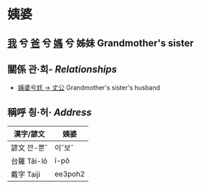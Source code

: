 # 姨婆
## [我](member1.md) 兮 [爸](member2.md) 兮 [媽](member9.md) 兮 姊妹 Grandmother's sister

## 關係 관·희- _Relationships_

- [姨婆兮尪 → 丈公](member72.md) Grandmother's sister's husband



## 稱呼 칑·허· _Address_

漢字/諺文 | 姨婆
--- | ---
諺文 깐-뿐ˆ | 이ˆ보ˆ
台羅 Tâi-lô | î-pô
戴字 Taiji | ee3poh2


